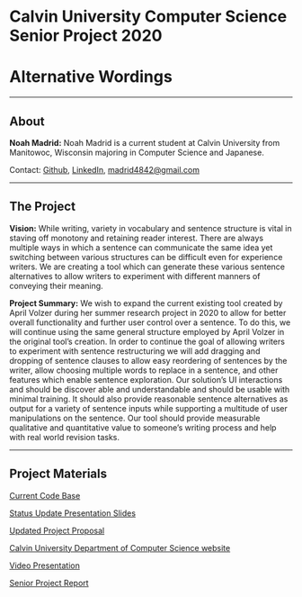 # Calvin University Computer Science Senior Project 2020
# Alternative Wordings

***
## About

**Noah Madrid:**
Noah Madrid is a current student at Calvin University from Manitowoc, Wisconsin majoring in Computer Science and Japanese.

Contact: [Github](https://github.com/Nmad7), [LinkedIn](https://www.linkedin.com/in/noahmadrid/), [madrid4842@gmail.com](mailto:madrid4842@gmail.com)


***
## The Project
**Vision:**
While writing, variety in vocabulary and sentence structure is vital in staving off monotony and retaining reader interest. There are always multiple ways in which a sentence can communicate the same idea yet switching between various structures can be difficult even for experience writers. We are creating a tool which can generate these various sentence alternatives to allow writers to experiment with different manners of conveying their meaning.

**Project Summary:**
We wish to expand the current existing tool created by April Volzer during her summer research project in 2020 to allow for better overall functionality and further user control over a sentence. To do this, we will continue using the same general structure employed by April Volzer in the original tool’s creation. In order to continue the goal of allowing writers to experiment with sentence restructuring we will add dragging and dropping of sentence clauses to allow easy reordering of sentences by the writer, allow choosing multiple words to replace in a sentence, and other features which enable sentence exploration. Our solution’s UI interactions and should be discover able and understandable and should be usable with minimal training. It should also provide reasonable sentence alternatives as output for a variety of sentence inputs while supporting a multitude of user manipulations on the sentence. Our tool should provide measurable qualitative and quantitative value to someone’s writing process and help with real world revision tasks.

***
## Project Materials

[Current Code Base](https://github.com/CalvinData/seniorproj2020)

[Status Update Presentation Slides](https://github.com/CalvinData/seniorproj2020/blob/gh-pages/statusUpdate.pdf)

[Updated Project Proposal](https://github.com/CalvinData/seniorproj2020/blob/gh-pages/SeniorProjectProposalUpdated.pdf)

[Calvin University Department of Computer Science website](https://computing.calvin.edu)

[Video Presentation](https://youtu.be/2Q8rhJJvIPg)

[Senior Project Report](https://github.com/CalvinData/seniorproj2020/blob/gh-pages/SeniorProjectReport.pdf)
